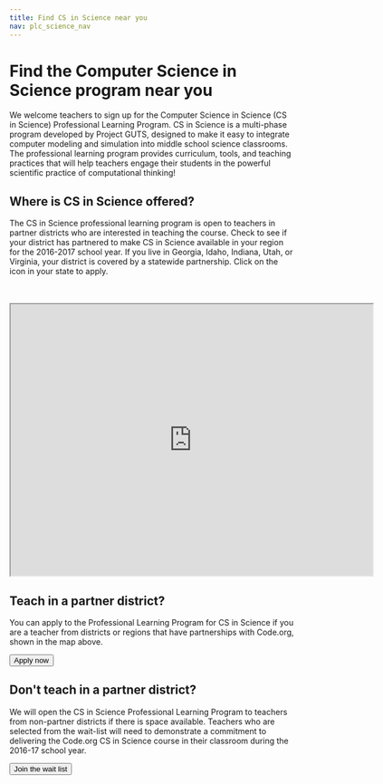 ```yaml
---
title: Find CS in Science near you
nav: plc_science_nav
---
```

# Find the Computer Science in Science program near you
We welcome teachers to sign up for the Computer Science in Science (CS in Science) Professional Learning Program. CS in Science is a multi-phase program developed by Project GUTS, designed to make it easy to integrate computer modeling and simulation into middle school science classrooms. The professional learning program provides curriculum, tools, and teaching practices that will help teachers engage their students in the powerful scientific practice of computational thinking! 

## Where is CS in Science offered?

The CS in Science professional learning program is open to teachers in partner districts who are interested in teaching the course. Check to see if your district has partnered to make CS in Science available in your region for the 2016-2017 school year. If you live in Georgia, Idaho, Indiana, Utah, or Virginia, your district is covered by a statewide partnership. Click on the icon in your state to apply.


<br/> 
<br/>
<iframe src="https://www.google.com/maps/d/u/0/embed?mid=z3jxShb6X1IM.kdVjzfolISDw" width="640" height="480"></iframe> 

## Teach in a partner district?

You can apply to the Professional Learning Program for CS in Science if you are a teacher from districts or regions that have partnerships with Code.org, shown in the map above.

[<button>Apply now</button>](/educate/professional-learning/cs-in-science-application)

## Don't teach in a partner district?

We will open the CS in Science Professional Learning Program to teachers from non-partner districts if there is space available.  Teachers who are selected from the wait-list will need to demonstrate a commitment to delivering the Code.org CS in Science course in their classroom during the 2016-17 school year.

[<button>Join the wait list</button>](https://form.jotform.com/60338373405150)
